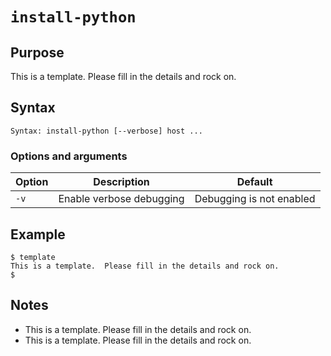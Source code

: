 # `install-python`

## Purpose
This is a template.  Please fill in the details and rock on.

## Syntax
```
Syntax: install-python [--verbose] host ...
```

### Options and arguments
| Option | Description | Default |
| ------ | ----------- | ------- |
|  `-v`  | Enable verbose debugging | Debugging is not enabled |

## Example

```
$ template
This is a template.  Please fill in the details and rock on.
$ 
```

## Notes

- This is a template.  Please fill in the details and rock on.
- This is a template.  Please fill in the details and rock on.
